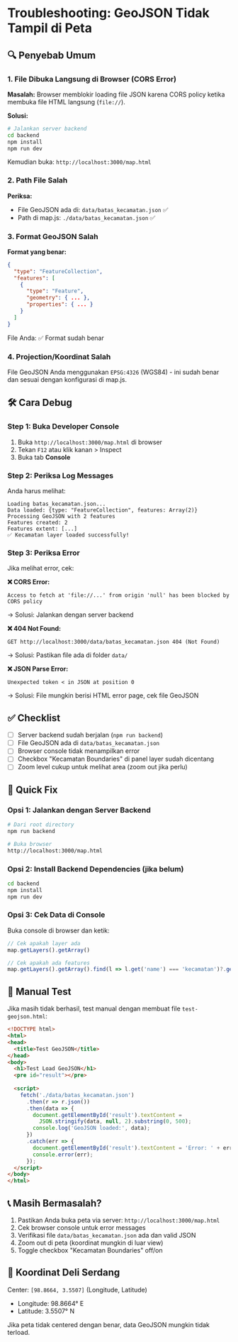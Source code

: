 # Troubleshooting: GeoJSON Tidak Tampil di Peta

## 🔍 Penyebab Umum

### 1. **File Dibuka Langsung di Browser (CORS Error)**

**Masalah:** Browser memblokir loading file JSON karena CORS policy ketika membuka file HTML langsung (`file://`).

**Solusi:** 
```bash
# Jalankan server backend
cd backend
npm install
npm run dev
```

Kemudian buka: `http://localhost:3000/map.html`

### 2. **Path File Salah**

**Periksa:**
- File GeoJSON ada di: `data/batas_kecamatan.json` ✅
- Path di map.js: `./data/batas_kecamatan.json` ✅

### 3. **Format GeoJSON Salah**

**Format yang benar:**
```json
{
  "type": "FeatureCollection",
  "features": [
    {
      "type": "Feature",
      "geometry": { ... },
      "properties": { ... }
    }
  ]
}
```

File Anda: ✅ Format sudah benar

### 4. **Projection/Koordinat Salah**

File GeoJSON Anda menggunakan `EPSG:4326` (WGS84) - ini sudah benar dan sesuai dengan konfigurasi di map.js.

## 🛠️ Cara Debug

### Step 1: Buka Developer Console

1. Buka `http://localhost:3000/map.html` di browser
2. Tekan `F12` atau klik kanan > Inspect
3. Buka tab **Console**

### Step 2: Periksa Log Messages

Anda harus melihat:
```
Loading batas_kecamatan.json...
Data loaded: {type: "FeatureCollection", features: Array(2)}
Processing GeoJSON with 2 features
Features created: 2
Features extent: [...]
✅ Kecamatan layer loaded successfully!
```

### Step 3: Periksa Error

Jika melihat error, cek:

**❌ CORS Error:**
```
Access to fetch at 'file://...' from origin 'null' has been blocked by CORS policy
```
→ Solusi: Jalankan dengan server backend

**❌ 404 Not Found:**
```
GET http://localhost:3000/data/batas_kecamatan.json 404 (Not Found)
```
→ Solusi: Pastikan file ada di folder `data/`

**❌ JSON Parse Error:**
```
Unexpected token < in JSON at position 0
```
→ Solusi: File mungkin berisi HTML error page, cek file GeoJSON

## ✅ Checklist

- [ ] Server backend sudah berjalan (`npm run backend`)
- [ ] File GeoJSON ada di `data/batas_kecamatan.json`
- [ ] Browser console tidak menampilkan error
- [ ] Checkbox "Kecamatan Boundaries" di panel layer sudah dicentang
- [ ] Zoom level cukup untuk melihat area (zoom out jika perlu)

## 🎯 Quick Fix

### Opsi 1: Jalankan dengan Server Backend
```bash
# Dari root directory
npm run backend

# Buka browser
http://localhost:3000/map.html
```

### Opsi 2: Install Backend Dependencies (jika belum)
```bash
cd backend
npm install
npm run dev
```

### Opsi 3: Cek Data di Console
Buka console di browser dan ketik:
```javascript
// Cek apakah layer ada
map.getLayers().getArray()

// Cek apakah ada features
map.getLayers().getArray().find(l => l.get('name') === 'kecamatan')?.getSource().getFeatures()
```

## 🔧 Manual Test

Jika masih tidak berhasil, test manual dengan membuat file `test-geojson.html`:

```html
<!DOCTYPE html>
<html>
<head>
  <title>Test GeoJSON</title>
</head>
<body>
  <h1>Test Load GeoJSON</h1>
  <pre id="result"></pre>
  
  <script>
    fetch('./data/batas_kecamatan.json')
      .then(r => r.json())
      .then(data => {
        document.getElementById('result').textContent = 
          JSON.stringify(data, null, 2).substring(0, 500);
        console.log('GeoJSON loaded:', data);
      })
      .catch(err => {
        document.getElementById('result').textContent = 'Error: ' + err;
        console.error(err);
      });
  </script>
</body>
</html>
```

## 📞 Masih Bermasalah?

1. Pastikan Anda buka peta via server: `http://localhost:3000/map.html`
2. Cek browser console untuk error messages
3. Verifikasi file `data/batas_kecamatan.json` ada dan valid JSON
4. Zoom out di peta (koordinat mungkin di luar view)
5. Toggle checkbox "Kecamatan Boundaries" off/on

## 📝 Koordinat Deli Serdang

Center: `[98.8664, 3.5507]` (Longitude, Latitude)
- Longitude: 98.8664° E
- Latitude: 3.5507° N

Jika peta tidak centered dengan benar, data GeoJSON mungkin tidak terload.
